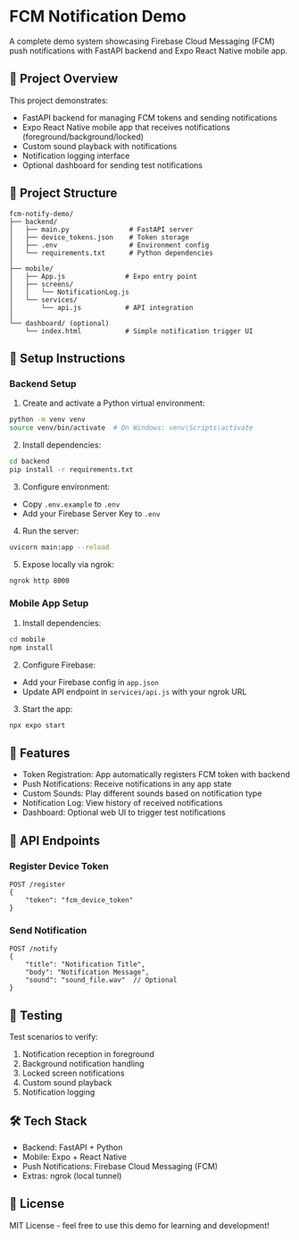 # FCM Notification Demo

A complete demo system showcasing Firebase Cloud Messaging (FCM) push notifications with FastAPI backend and Expo React Native mobile app.

## 🎯 Project Overview

This project demonstrates:
- FastAPI backend for managing FCM tokens and sending notifications
- Expo React Native mobile app that receives notifications (foreground/background/locked)
- Custom sound playback with notifications
- Notification logging interface
- Optional dashboard for sending test notifications

## 📁 Project Structure

```
fcm-notify-demo/
├── backend/
│   ├── main.py               # FastAPI server
│   ├── device_tokens.json    # Token storage
│   ├── .env                  # Environment config
│   └── requirements.txt      # Python dependencies
│
├── mobile/
│   ├── App.js               # Expo entry point
│   ├── screens/
│   │   └── NotificationLog.js
│   └── services/
│       └── api.js           # API integration
│
└── dashboard/ (optional)
    └── index.html           # Simple notification trigger UI
```

## 🚀 Setup Instructions

### Backend Setup

1. Create and activate a Python virtual environment:
```bash
python -m venv venv
source venv/bin/activate  # On Windows: venv\Scripts\activate
```

2. Install dependencies:
```bash
cd backend
pip install -r requirements.txt
```

3. Configure environment:
- Copy `.env.example` to `.env`
- Add your Firebase Server Key to `.env`

4. Run the server:
```bash
uvicorn main:app --reload
```

5. Expose locally via ngrok:
```bash
ngrok http 8000
```

### Mobile App Setup

1. Install dependencies:
```bash
cd mobile
npm install
```

2. Configure Firebase:
- Add your Firebase config in `app.json`
- Update API endpoint in `services/api.js` with your ngrok URL

3. Start the app:
```bash
npx expo start
```

## 📱 Features

- Token Registration: App automatically registers FCM token with backend
- Push Notifications: Receive notifications in any app state
- Custom Sounds: Play different sounds based on notification type
- Notification Log: View history of received notifications
- Dashboard: Optional web UI to trigger test notifications

## 🔧 API Endpoints

### Register Device Token
```http
POST /register
{
    "token": "fcm_device_token"
}
```

### Send Notification
```http
POST /notify
{
    "title": "Notification Title",
    "body": "Notification Message",
    "sound": "sound_file.wav"  // Optional
}
```

## 📝 Testing

Test scenarios to verify:
1. Notification reception in foreground
2. Background notification handling
3. Locked screen notifications
4. Custom sound playback
5. Notification logging

## 🛠️ Tech Stack

- Backend: FastAPI + Python
- Mobile: Expo + React Native
- Push Notifications: Firebase Cloud Messaging (FCM)
- Extras: ngrok (local tunnel)

## 📄 License

MIT License - feel free to use this demo for learning and development!
